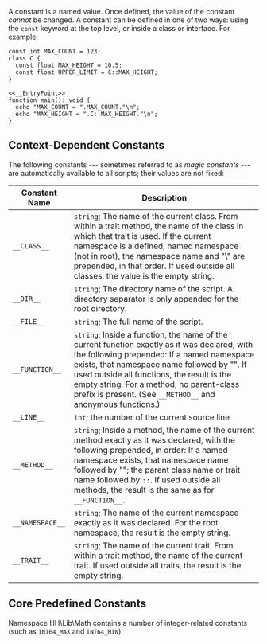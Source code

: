 A constant is a named value. Once defined, the value of the constant *cannot* be changed.  A constant can be defined in one
of two ways: using the `const` keyword at the top level, or inside a class or
interface. For example:

```hack
const int MAX_COUNT = 123;
class C {
  const float MAX_HEIGHT = 10.5;
  const float UPPER_LIMIT = C::MAX_HEIGHT;
}

<<__EntryPoint>>
function main(): void {
  echo "MAX_COUNT = ".MAX_COUNT."\n";
  echo "MAX_HEIGHT = ".C::MAX_HEIGHT."\n";
}
```

## Context-Dependent Constants

The following constants --- sometimes referred to as *magic constants* --- are automatically available to all scripts; their values
are not fixed:

 Constant Name                    | Description
 -----------------                | ---------
`__CLASS__`                       | `string`; The name of the current class. From within a trait method, the name of the class in which that trait is used. If the current namespace is a defined, named namespace (not in root), the namespace name and "\\" are prepended, in that order. If used outside all classes, the value is the empty string.
`__DIR__`                         | `string`; The directory name of the script. A directory separator is only appended for the root directory.
`__FILE__`                        | `string`; The full name of the script.
`__FUNCTION__`                    | `string`; Inside a function, the name of the current function exactly as it was declared, with the following prepended: If a named namespace exists, that namespace name followed by "\". If used outside all functions, the result is the empty string. For a method, no parent-class prefix is present. (See `__METHOD__` and [anonymous functions](../functions/anonymous-functions.md).)
`__LINE__`                        | `int`; the number of the current source line
`__METHOD__`                      | `string`; Inside a method, the name of the current method exactly as it was declared, with the following prepended, in order: If a named namespace exists, that namespace name followed by "\"; the parent class name or trait name followed by `::`. If used outside all methods, the result is the same as for `__FUNCTION__`.
`__NAMESPACE__`                   | `string`; The name of the current namespace exactly as it was declared. For the root namespace, the result is the empty string.
`__TRAIT__`                       | `string`; The name of the current trait. From within a trait method, the name of the current trait. If used outside all traits, the result is the empty string.

## Core Predefined Constants

Namespace HH\Lib\Math contains a number of integer-related constants (such as `INT64_MAX` and `INT64_MIN`).
